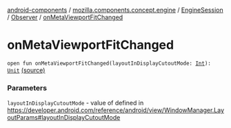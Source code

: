 [android-components](../../../index.md) / [mozilla.components.concept.engine](../../index.md) / [EngineSession](../index.md) / [Observer](index.md) / [onMetaViewportFitChanged](./on-meta-viewport-fit-changed.md)

# onMetaViewportFitChanged

`open fun onMetaViewportFitChanged(layoutInDisplayCutoutMode: `[`Int`](https://kotlinlang.org/api/latest/jvm/stdlib/kotlin/-int/index.html)`): `[`Unit`](https://kotlinlang.org/api/latest/jvm/stdlib/kotlin/-unit/index.html) [(source)](https://github.com/mozilla-mobile/android-components/blob/master/components/concept/engine/src/main/java/mozilla/components/concept/engine/EngineSession.kt#L70)

### Parameters

`layoutInDisplayCutoutMode` - value of defined in https://developer.android.com/reference/android/view/WindowManager.LayoutParams#layoutInDisplayCutoutMode